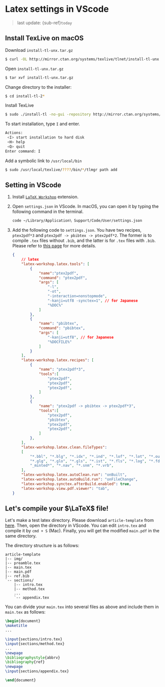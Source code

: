 # Latex settings in VScode
> last update: {sub-ref}`today`
<div style="width: 790px;"></div>


## Install TexLive on macOS

Download `install-tl-unx.tar.gz`
```zsh
$ curl -OL http://mirror.ctan.org/systems/texlive/tlnet/install-tl-unx.tar.gz
```

Open `install-tl-unx.tar.gz`
```zsh
$ tar xvf install-tl-unx.tar.gz
```

Change directory to the installer:
```zsh
$ cd install-tl-2*
```

Install TexLive
```zsh
$ sudo ./install-tl -no-gui -repository http://mirror.ctan.org/systems/texlive/tlnet/
```

To start installation, type `I` and enter.
```zsh
Actions:
 <I> start installation to hard disk
 <H> help
 <Q> quit
Enter command: I
```

Add a symbolic link to `/usr/local/bin`
```zsh
$ sudo /usr/local/texlive/????/bin/*/tlmgr path add
```

## Setting in VScode

1. Install [`LaTeX Workshop`](https://marketplace.visualstudio.com/items?itemName=James-Yu.latex-workshop) extension.

2. Open `settings.json` in VScode.
    In macOS, you can open it by typing the following command in the terminal.
    ```bash
    code ~/Library/Application\ Support/Code/User/settings.json
    ```
3. Add the following code to `settings.json`. You have two recipes, `ptex2pdf*3` and `ptex2pdf -> pbibtex -> ptex2pdf*2`. The former is to compile `.tex` files without `.bib`, and the latter is for `.tex` files with `.bib`. Please refer to [this page](https://github.com/James-Yu/LaTeX-Workshop/wiki/Compile#building-the-document) for more details.
    ```json
    {
        // latex
        "latex-workshop.latex.tools": [
            {
                "name":"ptex2pdf",
                "command": "ptex2pdf",
                "args": [
                    "-l",
                    "-ot",
                    "-interaction=nonstopmode",
                    "-kanji=utf8 -synctex=1", // for Japanese
                    "%DOC%"
                ]
            },
            {
                "name": "pbibtex",
                "command": "pbibtex",
                "args": [
                    "-kanji=utf8", // for Japanese
                    "%DOCFILE%"
                ]
            }
        ],
        "latex-workshop.latex.recipes": [
            {
                "name": "ptex2pdf*3",
                "tools":[
                    "ptex2pdf",
                    "ptex2pdf",
                    "ptex2pdf",
                ]
            },
            {
                "name": "ptex2pdf -> pbibtex -> ptex2pdf*3",
                "tools":[
                    "ptex2pdf",
                    "pbibtex",
                    "ptex2pdf",
                    "ptex2pdf",
                ]
            },
        ],
        "latex-workshop.latex.clean.fileTypes":
        [
            "*.bbl", "*.blg", "*.idx", "*.ind", "*.lof", "*.lot", "*.out", "*.toc", "*.acn", "*.acr", "*.alg",
            "*.glg", "*.glo", "*.gls", "*.ist", "*.fls", "*.log", "*.fdb_latexmk", "*.synctex.gz",
            "_minted*", "*.nav", "*.snm", "*.vrb",
        ],
        "latex-workshop.latex.autoClean.run": "onBuilt",
        "latex-workshop.latex.autoBuild.run": "onFileChange",
        "latex-workshop.synctex.afterBuild.enabled": true,
        "latex-workshop.view.pdf.viewer": "tab",
    }
    ```


## Let's compile your $\LaTeX$ file!
Let's make a test latex directory. Please download `article-template` from [here](https://github.com/kkensuke/latex-template). Then, open the directory in VScode. You can edit `intro.tex` and compile it by `cmd + S` (Mac). Finally, you will get the modified `main.pdf` in the same directory.

The directory structure is as follows:
```
article-template
|-- img/
|-- preamble.tex
|-- main.tex
|-- main.pdf
|-- ref.bib
`-- sections/
    |-- intro.tex
    |-- method.tex
    ...
    `-- appendix.tex
```

You can divide your `main.tex` into several files as above and include them in `main.tex` as follows:
```latex
\begin{document}
\maketitle
...

\input{sections/intro.tex}
\input{sections/method.tex}
...
\newpage
\bibliographystyle{abbrv}
\bibliography{ref}
\newpage
\input{sections/appendix.tex}

\end{document}
```